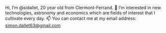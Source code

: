 Hi, I’m @sidallet, 20 year old from Clermont-Ferrand.
👀 I’m interested in new technologies, astronomy and economics which are fields of interest that I cultivate every day.
📫 You can contact me at my email address: simon.dallet63@gmail.com

<!---
sidallet/sidallet is a ✨ special ✨ repository because its `README.md` (this file) appears on your GitHub profile.
You can click the Preview link to take a look at your changes.
--->
